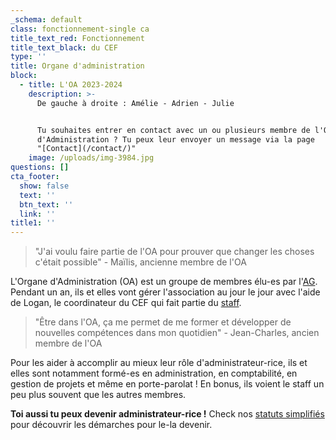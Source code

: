 ```yaml
---
_schema: default
class: fonctionnement-single ca
title_text_red: Fonctionnement
title_text_black: du CEF
type: ''
title: Organe d'administration
block:
  - title: L'OA 2023-2024
    description: >-
      De gauche à droite : Amélie - Adrien - Julie


      Tu souhaites entrer en contact avec un ou plusieurs membre de l'Organe
      d'Administration ? Tu peux leur envoyer un message via la page
      "[Contact](/contact/)"
    image: /uploads/img-3984.jpg
questions: []
cta_footer:
  show: false
  text: ''
  btn_text: ''
  link: ''
title1: ''
---
```

> "J'ai voulu faire partie de l'OA pour prouver que changer les choses c'était possible" - Maïlis, ancienne membre de l'OA

L'Organe d'Administration (OA) est un groupe de membres élu-es par l'[AG](/fonctionnement/assemblee-generale/#content). Pendant un an, ils et elles vont gérer l'association au jour le jour avec l'aide de Logan, le coordinateur du CEF qui fait partie du [staff](/fonctionnement/staff-du-cef/#content).

> "Être dans l'OA, ça me permet de me former et développer de nouvelles compétences dans mon quotidien" - Jean-Charles, ancien membre de l'OA

Pour les aider à accomplir au mieux leur rôle d'administrateur-rice, ils et elles sont notamment formé-es en administration, en comptabilité, en gestion de projets et même en porte-parolat ! En bonus, ils voient le staff un peu plus souvent que les autres membres.

**Toi aussi tu peux devenir administrateur-rice !** Check nos [statuts simplifiés](https://res.cloudinary.com/cefasbl/image/upload/v1597139289/statuts-simplifies_vdef_wketkb.pdf) pour découvrir les démarches pour le-la devenir.